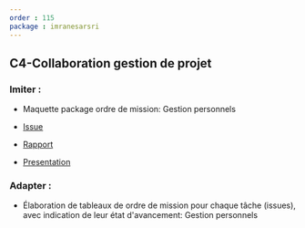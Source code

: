 ```yaml
---
order : 115
package : imranesarsri
---
```


## C4-Collaboration gestion de projet

### Imiter :
- Maquette package ordre de mission: Gestion personnels

- [Issue](https://github.com/solicoders/gestion-personnels/issues/12)
- [Rapport](https://solicoders.github.io/gestion-personnels/documentation/)
- [Presentation](https://solicoders.github.io/gestion-personnels/documentation/presentation.html#/)

### Adapter :
- Élaboration de tableaux de ordre de mission pour chaque tâche (issues), avec indication de leur état d'avancement: Gestion personnels